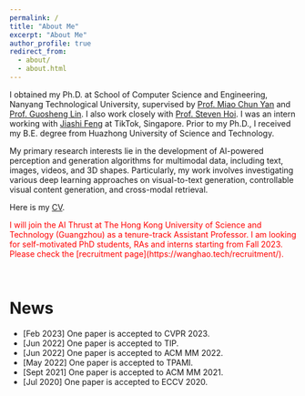 ```yaml
---
permalink: /
title: "About Me"
excerpt: "About Me"
author_profile: true
redirect_from: 
  - about/
  - about.html
---
```


I obtained my Ph.D. at School of Computer Science and Engineering, Nanyang Technological University, supervised by [Prof. Miao Chun Yan](https://dr.ntu.edu.sg/cris/rp/rp00084) and [Prof. Guosheng Lin](https://guosheng.github.io). I also work closely with [Prof. Steven Hoi](https://sites.google.com/view/stevenhoi/home). I was an intern working with [Jiashi Feng](https://sites.google.com/site/jshfeng/home) at TikTok, Singapore. Prior to my Ph.D., I received my B.E. degree from Huazhong University of Science and Technology. 

My primary research interests lie in the development of AI-powered perception and generation algorithms for multimodal data, including text, images, videos, and 3D shapes. Particularly, my work involves investigating various deep learning approaches on visual-to-text generation, controllable visual content generation, and cross-modal retrieval.

Here is my [CV](files/wanghao_resume.pdf).


<p style="color:red;"> I will join the AI Thrust at The Hong Kong University of Science and Technology (Guangzhou) as a tenure-track Assistant Professor. 
I am looking for self-motivated PhD students, RAs and interns starting from Fall 2023. Please check the [recruitment page](https://wanghao.tech/recruitment/).
</p>

<br />


News
======

* [Feb 2023] One paper is accepted to CVPR 2023.
* [Jun 2022] One paper is accepted to TIP.
* [Jun 2022] One paper is accepted to ACM MM 2022.
* [May 2022] One paper is accepted to TPAMI.
* [Sept 2021] One paper is accepted to ACM MM 2021.
* [Jul 2020] One paper is accepted to ECCV 2020.